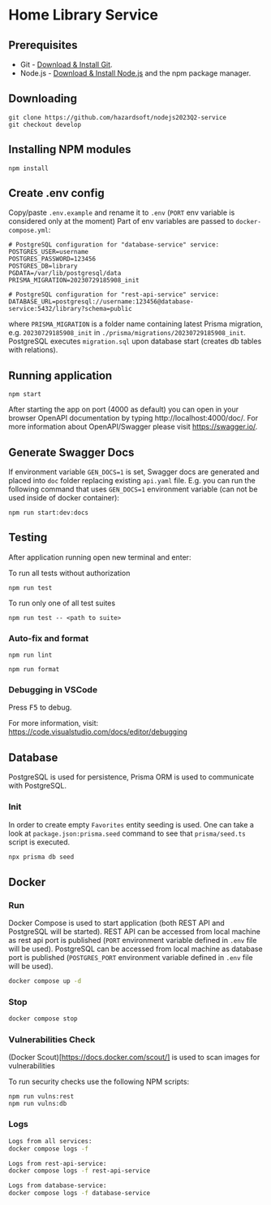 # Home Library Service

## Prerequisites

- Git - [Download & Install Git](https://git-scm.com/downloads).
- Node.js - [Download & Install Node.js](https://nodejs.org/en/download/) and the npm package manager.

## Downloading

```
git clone https://github.com/hazardsoft/nodejs2023Q2-service
git checkout develop
```

## Installing NPM modules

```
npm install
```

## Create .env config

Copy/paste `.env.example` and rename it to `.env` (`PORT` env variable is considered only at the moment)
Part of env variables are passed to `docker-compose.yml`:

```
# PostgreSQL configuration for "database-service" service:
POSTGRES_USER=username
POSTGRES_PASSWORD=123456
POSTGRES_DB=library
PGDATA=/var/lib/postgresql/data
PRISMA_MIGRATION=20230729185908_init

# PostgreSQL configuration for "rest-api-service" service:
DATABASE_URL=postgresql://username:123456@database-service:5432/library?schema=public
```

where `PRISMA_MIGRATION` is a folder name containing latest Prisma migration, e.g. `20230729185908_init` in `./prisma/migrations/20230729185908_init`. PostgreSQL executes `migration.sql` upon database start (creates db tables with relations).

## Running application

```
npm start
```

After starting the app on port (4000 as default) you can open
in your browser OpenAPI documentation by typing http://localhost:4000/doc/.
For more information about OpenAPI/Swagger please visit https://swagger.io/.

## Generate Swagger Docs

If environment variable `GEN_DOCS=1` is set, Swagger docs are generated and placed into `doc` folder replacing existing `api.yaml` file.
E.g. you can run the following command that uses `GEN_DOCS=1` environment variable (can not be used inside of docker container):

```
npm run start:dev:docs
```

## Testing

After application running open new terminal and enter:

To run all tests without authorization

```
npm run test
```

To run only one of all test suites

```
npm run test -- <path to suite>
```

### Auto-fix and format

```
npm run lint
```

```
npm run format
```

### Debugging in VSCode

Press <kbd>F5</kbd> to debug.

For more information, visit: https://code.visualstudio.com/docs/editor/debugging

## Database

PostgreSQL is used for persistence, Prisma ORM is used to communicate with PostgreSQL.

### Init

In order to create empty `Favorites` entity seeding is used. One can take a look at `package.json:prisma.seed` command to see that `prisma/seed.ts` script is executed.

```sh
npx prisma db seed
```

## Docker

### Run

Docker Compose is used to start application (both REST API and PostgreSQL will be started).
REST API can be accessed from local machine as rest api port is published (`PORT` environment variable defined in `.env` file will be used).
PostgreSQL can be accessed from local machine as database port is published (`POSTGRES_PORT` environment variable defined in `.env` file will be used).

```sh
docker compose up -d
```

### Stop

```sh
docker compose stop
```

### Vulnerabilities Check

(Docker Scout)[https://docs.docker.com/scout/] is used to scan images for vulnerabilities

To run security checks use the following NPM scripts:
```
npm run vulns:rest
npm run vulns:db
```

### Logs

```sh
Logs from all services:
docker compose logs -f

Logs from rest-api-service:
docker compose logs -f rest-api-service

Logs from database-service:
docker compose logs -f database-service
```
